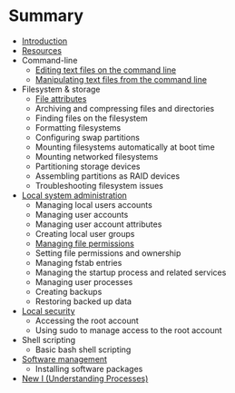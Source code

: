 # Summary

* [Introduction](README.md)
* [Resources](resources.md)
* Command-line
   * [Editing text files on the command line](editing_text_files_on_the_command_line.md)
   * [Manipulating text files from the command line](manipulating_text_files_from_the_command_line.md)
* Filesystem & storage
   * [File attributes](file_attributes.md)
   * Archiving and compressing files and directories
   * Finding files on the filesystem
   * Formatting filesystems
   * Configuring swap partitions
   * Mounting filesystems automatically at boot time
   * Mounting networked filesystems
   * Partitioning storage devices
   * Assembling partitions as RAID devices
   * Troubleshooting filesystem issues
* [Local system administration](local_system_administration.md)
   * Managing local users accounts
   * Managing user accounts
   * Managing user account attributes
   * Creating local user groups
   * [Managing file permissions](managing_file_permissions.md)
   * Setting file permissions and ownership
   * Managing fstab entries
   * Managing the startup process and related services
   * Managing user processes
   * Creating backups
   * Restoring backed up data
* [Local security](local_security.md)
   * Accessing the root account
   * Using sudo to manage access to the root account
* Shell scripting
   * Basic bash shell scripting
* [Software management](software_management.md)
   * Installing software packages
* [New I (Understanding Processes)](new_i_understanding_processes.md)

